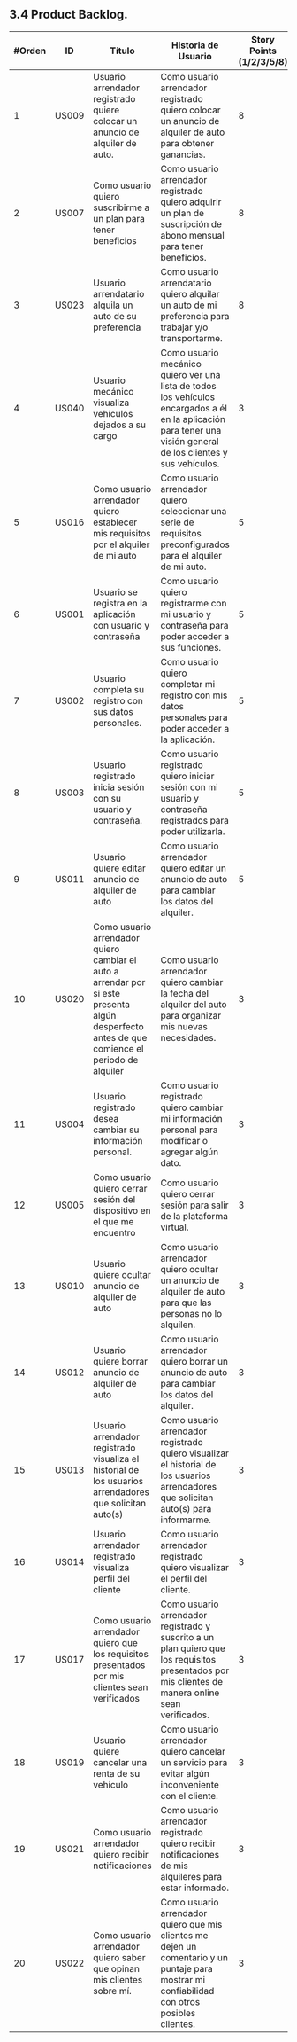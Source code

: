 ## 3.4 Product Backlog.

|#Orden|ID|Título|Historia de Usuario|Story Points (1/2/3/5/8)|
|------|--|------|-------------------|--------------------------|
|1|US009|Usuario arrendador registrado quiere colocar un anuncio de alquiler de auto.|Como usuario arrendador registrado quiero colocar un anuncio de alquiler de auto para obtener ganancias.|8|
|2|US007|Como usuario quiero suscribirme a un plan para tener beneficios|Como usuario arrendador registrado quiero adquirir un plan de suscripción de abono mensual para tener beneficios.|8|
|3|US023|Usuario arrendatario alquila un auto de su preferencia|Como usuario arrendatario quiero alquilar un auto de mi preferencia para trabajar y/o transportarme.|8|
|4|US040|Usuario mecánico visualiza vehículos dejados a su cargo|Como usuario mecánico quiero ver una lista de todos los vehículos encargados a él en la aplicación para tener una visión general de los clientes y sus vehículos.|3|
|5|US016|Como usuario arrendador quiero establecer mis requisitos por el alquiler de mi auto|Como usuario arrendador quiero seleccionar una serie de requisitos preconfigurados para el alquiler de mi auto.|5|
|6|US001|Usuario se registra en la aplicación con usuario y contraseña|Como usuario quiero registrarme con mi usuario y contraseña para poder acceder a sus funciones.|5|
|7|US002|Usuario completa su registro con sus datos personales.|Como usuario quiero completar mi registro con mis datos personales para poder acceder a la aplicación.|5|
|8|US003|Usuario registrado inicia sesión con su usuario y contraseña.|Como usuario registrado quiero iniciar sesión con mi usuario y contraseña registrados para poder utilizarla.|5|
|9|US011|Usuario quiere editar anuncio de alquiler de auto|Como usuario arrendador quiero editar un anuncio de auto para cambiar los datos del alquiler.|5|
|10|US020|Como usuario arrendador quiero cambiar el auto a arrendar por si este presenta algún desperfecto antes de que comience el periodo de alquiler|Como usuario arrendador quiero cambiar la fecha del alquiler del auto para organizar mis nuevas necesidades.|3|
|11|US004|Usuario registrado desea cambiar su información personal.|Como usuario registrado quiero cambiar mi información personal para modificar o agregar algún dato.|3|
|12|US005|Como usuario quiero cerrar sesión del dispositivo en el que me encuentro|Como usuario quiero cerrar sesión para salir de la plataforma virtual.|3|
|13|US010|Usuario quiere ocultar anuncio de alquiler de auto|Como usuario arrendador quiero ocultar un anuncio de alquiler de auto para que las personas no lo alquilen.|3|
|14|US012|Usuario quiere borrar anuncio de alquiler de auto|Como usuario arrendador quiero borrar un anuncio de auto para cambiar los datos del alquiler.|3|
|15|US013|Usuario arrendador registrado visualiza el historial de los usuarios arrendadores que solicitan auto(s)|Como usuario arrendador registrado quiero visualizar el historial de los usuarios arrendadores que solicitan auto(s) para informarme.|3|
|16|US014|Usuario arrendador registrado visualiza perfil del cliente|Como usuario arrendador registrado quiero visualizar el perfil del cliente.|3|
|17|US017|Como usuario arrendador quiero que los requisitos presentados por mis clientes sean verificados|Como usuario arrendador registrado y suscrito a un plan quiero que los requisitos presentados por mis clientes de manera online sean verificados.|3|
|18|US019|Usuario quiere cancelar una renta de su vehículo|Como usuario arrendador quiero cancelar un servicio para evitar algún inconveniente con el cliente.|3|
|19|US021|Como usuario arrendador quiero recibir notificaciones|Como usuario arrendador registrado quiero recibir notificaciones de mis alquileres para estar informado.|3|
|20|US022|Como usuario arrendador quiero saber que opinan mis clientes sobre mí.|Como usuario arrendador quiero que mis clientes me dejen un comentario y un puntaje para mostrar mi confiabilidad con otros posibles clientes.|3|






